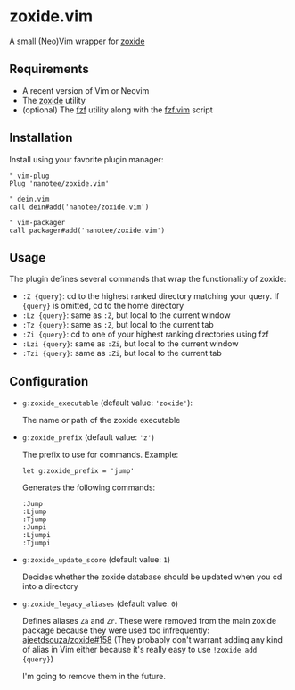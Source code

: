 # zoxide.vim

A small (Neo)Vim wrapper for [zoxide](https://github.com/ajeetdsouza/zoxide)

## Requirements

- A recent version of Vim or Neovim
- The [zoxide](https://github.com/ajeetdsouza/zoxide) utility
- (optional) The [fzf](https://github.com/junegunn/fzf) utility along with the [fzf.vim](https://github.com/junegunn/fzf/blob/master/plugin/fzf.vim) script

## Installation

Install using your favorite plugin manager:

```vim
" vim-plug
Plug 'nanotee/zoxide.vim'

" dein.vim
call dein#add('nanotee/zoxide.vim')

" vim-packager
call packager#add('nanotee/zoxide.vim')
```

## Usage

The plugin defines several commands that wrap the functionality of zoxide:

- `:Z {query}`: cd to the highest ranked directory matching your query. If `{query}` is omitted, cd to the home directory
- `:Lz {query}`: same as `:Z`, but local to the current window
- `:Tz {query}`: same as `:Z`, but local to the current tab
- `:Zi {query}`: cd to one of your highest ranking directories using fzf
- `:Lzi {query}`: same as `:Zi`, but local to the current window
- `:Tzi {query}`: same as `:Zi`, but local to the current tab

## Configuration

- `g:zoxide_executable` (default value: `'zoxide'`):

    The name or path of the zoxide executable

- `g:zoxide_prefix` (default value: `'z'`)

    The prefix to use for commands. Example:
    ```vim
    let g:zoxide_prefix = 'jump'
    ```

    Generates the following commands:
    ```
    :Jump
    :Ljump
    :Tjump
    :Jumpi
    :Ljumpi
    :Tjumpi
    ```

- `g:zoxide_update_score` (default value: `1`)

    Decides whether the zoxide database should be updated when you cd into a directory

- `g:zoxide_legacy_aliases` (default value: `0`)

    Defines aliases `Za` and `Zr`.
    These were removed from the main zoxide package because they were used too infrequently: [ajeetdsouza/zoxide#158](https://github.com/ajeetdsouza/zoxide/pull/158)
    (They probably don't warrant adding any kind of alias in Vim either because it's really easy to use `!zoxide add {query}`)

    I'm going to remove them in the future.
